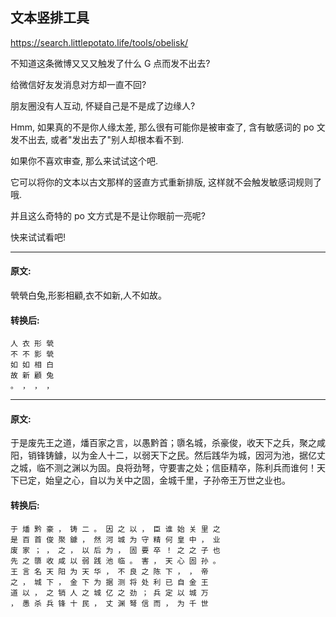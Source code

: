 ## 文本竖排工具

<a href="https://search.littlepotato.life/tools/obelisk/">https://search.littlepotato.life/tools/obelisk/</a>


不知道这条微博又又又触发了什么 G 点而发不出去?

给微信好友发消息对方却一直不回?

朋友圈没有人互动, 怀疑自己是不是成了边缘人?

Hmm, 如果真的不是你人缘太差, 那么很有可能你是被审查了, 含有敏感词的 po 文发不出去, 或者"发出去了"别人却根本看不到.

如果你不喜欢审查, 那么来试试这个吧.

它可以将你的文本以古文那样的竖直方式重新排版, 这样就不会触发敏感词规则了哦.

并且这么奇特的 po 文方式是不是让你眼前一亮呢?

快来试试看吧!

<hr>

#### 原文:

煢煢白兔,形影相顧,衣不如新,人不如故。


#### 转换后:
```
人 衣 形 煢
不 不 影 煢
如 如 相 白
故 新 顧 兔
。 ， ， ，
```
<hr>

#### 原文:

于是废先王之道，燔百家之言，以愚黔首；隳名城，杀豪俊，收天下之兵，聚之咸阳，销锋铸鐻，以为金人十二，以弱天下之民。然后践华为城，因河为池，据亿丈之城，临不测之渊以为固。良将劲弩，守要害之处；信臣精卒，陈利兵而谁何！天下已定，始皇之心，自以为关中之固，金城千里，子孙帝王万世之业也。


#### 转换后:
```
于 燔 黔 豪 ， 铸 二 。 因 之 以 ， 臣 谁 始 关 里 之 
是 百 首 俊 聚 鐻 ， 然 河 城 为 守 精 何 皇 中 ， 业 
废 家 ； ， 之 ， 以 后 为 ， 固 要 卒 ！ 之 之 子 也 
先 之 隳 收 咸 以 弱 践 池 临 。 害 ， 天 心 固 孙 。 
王 言 名 天 阳 为 天 华 ， 不 良 之 陈 下 ， ， 帝 
之 ， 城 下 ， 金 下 为 据 测 将 处 利 已 自 金 王 
道 以 ， 之 销 人 之 城 亿 之 劲 ； 兵 定 以 城 万 
， 愚 杀 兵 锋 十 民 ， 丈 渊 弩 信 而 ， 为 千 世 
```
